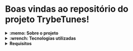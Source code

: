# Boas vindas ao repositório do projeto TrybeTunes!


<details>
  <summary>
    <strong>:memo: Sobre o projeto</strong>
  </summary><br>
  
  - Projeto TrybeTunes desenvolvido na Trybe.
  
  - Desenvolver uma aplicação musical, onde é possivel consultar dentre albúns, músicas e artistas, podendo ouvir uma preview das músicas e favoritá-las.
</details>

<details>
  <summary>
    <strong>:wrench: Tecnologias utilizadas</strong>
  </summary><br>
  
  - JavaScript
  - HTML
  - CSS
  - React
 
</details>

<details>
  <summary>
    <strong>Requisitos</strong>
  </summary><br>
  

